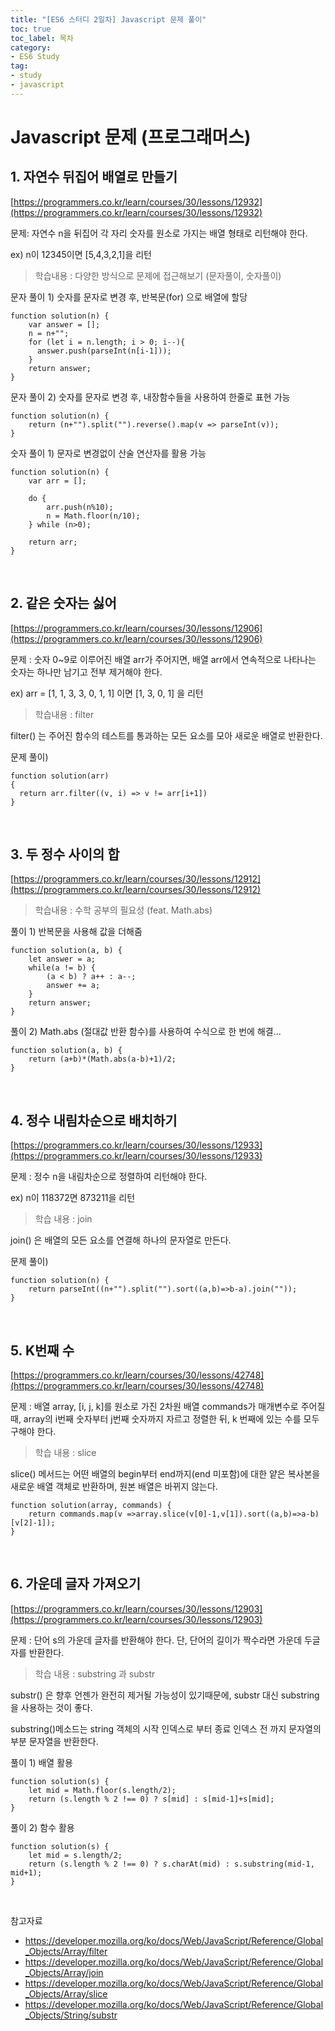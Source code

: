```yaml
---
title: "[ES6 스터디 2일차] Javascript 문제 풀이"
toc: true
toc_label: 목차
category:
- ES6 Study
tag:
- study
- javascript
---
```


# Javascript 문제 (프로그래머스)
## 1. 자연수 뒤집어 배열로 만들기
[https://programmers.co.kr/learn/courses/30/lessons/12932](https://programmers.co.kr/learn/courses/30/lessons/12932)

문제: 자연수 n을 뒤집어 각 자리 숫자를 원소로 가지는 배열 형태로 리턴해야 한다.

ex) n이 12345이면 [5,4,3,2,1]을 리턴


> 학습내용 : 다양한 방식으로 문제에 접근해보기 (문자풀이, 숫자풀이)
 

문자 풀이 1) 숫자를 문자로 변경 후,  반복문(for) 으로 배열에 할당
```
function solution(n) {
    var answer = [];
    n = n+"";
    for (let i = n.length; i > 0; i--){
      answer.push(parseInt(n[i-1]));
    }
    return answer;
}
```
 
 문자 풀이 2) 숫자를 문자로 변경 후, 내장함수들을 사용하여 한줄로 표현 가능
```
function solution(n) {
    return (n+"").split("").reverse().map(v => parseInt(v));
}
```
숫자 풀이 1) 문자로 변경없이 산술 연산자를 활용 가능
```
function solution(n) {
    var arr = [];

    do {
        arr.push(n%10);
        n = Math.floor(n/10);
    } while (n>0);

    return arr;
}
```
<br>

## 2. 같은 숫자는 싫어
[https://programmers.co.kr/learn/courses/30/lessons/12906](https://programmers.co.kr/learn/courses/30/lessons/12906)

문제 : 숫자 0~9로 이루어진 배열 arr가 주어지면, 배열 arr에서 연속적으로 나타나는 숫자는 하나만 남기고 전부 제거해야 한다.

ex) arr = [1, 1, 3, 3, 0, 1, 1] 이면 [1, 3, 0, 1] 을 리턴 


> 학습내용 : filter

filter() 는 주어진 함수의 테스트를 통과하는 모든 요소를 모아 새로운 배열로 반환한다.

문제 풀이)
```
function solution(arr)
{
  return arr.filter((v, i) => v != arr[i+1])
}
```
<br>

## 3. 두 정수 사이의 합
[https://programmers.co.kr/learn/courses/30/lessons/12912](https://programmers.co.kr/learn/courses/30/lessons/12912)


> 학습내용 : 수학 공부의 필요성 (feat. Math.abs)

풀이 1) 반복문을 사용해 값을 더해줌
```
function solution(a, b) {
    let answer = a;
    while(a != b) {
        (a < b) ? a++ : a--;
        answer += a;
    }
    return answer;
}
```
풀이 2) Math.abs (절대값 반환 함수)를 사용하여 수식으로 한 번에 해결... 
```
function solution(a, b) {
    return (a+b)*(Math.abs(a-b)+1)/2;
}
```
<br>

## 4. 정수 내림차순으로 배치하기
[https://programmers.co.kr/learn/courses/30/lessons/12933](https://programmers.co.kr/learn/courses/30/lessons/12933)

문제 : 정수 n을 내림차순으로 정렬하여 리턴해야 한다. 

ex) n이 118372면 873211을 리턴

> 학습 내용 : join

join() 은 배열의 모든 요소를 연결해 하나의 문자열로 만든다.

문제 풀이)
```
function solution(n) {
    return parseInt((n+"").split("").sort((a,b)=>b-a).join(""));
}
```
<br>

## 5. K번째 수
[https://programmers.co.kr/learn/courses/30/lessons/42748](https://programmers.co.kr/learn/courses/30/lessons/42748)

문제 : 배열 array, [i, j, k]를 원소로 가진 2차원 배열 commands가 매개변수로 주어질 때, 
array의 i번째 숫자부터 j번째 숫자까지 자르고 정렬한 뒤, k 번째에 있는 수를 모두 구해야 한다.

 

> 학습 내용 : slice

slice() 메서드는 어떤 배열의 begin부터 end까지(end 미포함)에 대한 얕은 복사본을 새로운 배열 객체로 반환하며, 원본 배열은 바뀌지 않는다.

```
function solution(array, commands) {
    return commands.map(v =>array.slice(v[0]-1,v[1]).sort((a,b)=>a-b)[v[2]-1]);
}
```

<br>

## 6. 가운데 글자 가져오기
[https://programmers.co.kr/learn/courses/30/lessons/12903](https://programmers.co.kr/learn/courses/30/lessons/12903)

문제 : 단어 s의 가운데 글자를 반환해야 한다. 단, 단어의 길이가 짝수라면 가운데 두글자를 반환한다.

>학습 내용 : substring 과 substr

substr() 은 향후 언젠가 완전히 제거될 가능성이 있기때문에, substr 대신 substring을 사용하는 것이 좋다.

substring()메소드는 string 객체의 시작 인덱스로 부터 종료 인덱스 전 까지 문자열의 부분 문자열을 반환한다.

풀이 1) 배열 활용
```
function solution(s) {
    let mid = Math.floor(s.length/2);
    return (s.length % 2 !== 0) ? s[mid] : s[mid-1]+s[mid];
}
```
풀이 2) 함수 활용
```
function solution(s) {
    let mid = s.length/2;
    return (s.length % 2 !== 0) ? s.charAt(mid) : s.substring(mid-1, mid+1);
}
```
<br>


참고자료
- https://developer.mozilla.org/ko/docs/Web/JavaScript/Reference/Global_Objects/Array/filter
- https://developer.mozilla.org/ko/docs/Web/JavaScript/Reference/Global_Objects/Array/join
- https://developer.mozilla.org/ko/docs/Web/JavaScript/Reference/Global_Objects/Array/slice
- https://developer.mozilla.org/ko/docs/Web/JavaScript/Reference/Global_Objects/String/substr
